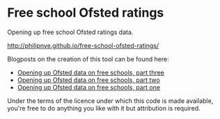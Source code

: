 # Free school Ofsted ratings
Opening up free school Ofsted ratings data.

http://philipnye.github.io/free-school-ofsted-ratings/

Blogposts on the creation of this tool can be found here:
  * [Opening up Ofsted data on free schools, part three](http://www.philipnye.co.uk/2015/04/opening-up-free-school-ofsted-ratings-part-3-a-completely-overhauled-front-end-html-css-javascriptd3/)
  * [Opening up Ofsted data on free schools, part two](http://www.philipnye.co.uk/2014/08/scraping-the-ofsted-website-part-1-scraperwiki-and-python/)
  * [Opening up Ofsted data on free schools, part one](http://www.philipnye.co.uk/2014/08/scraping-the-ofsted-website-part-2-front-end-javascript-and-d3/)

Under the terms of the licence under which this code is made available, you're free to do anything you like with it but attribution is required.
